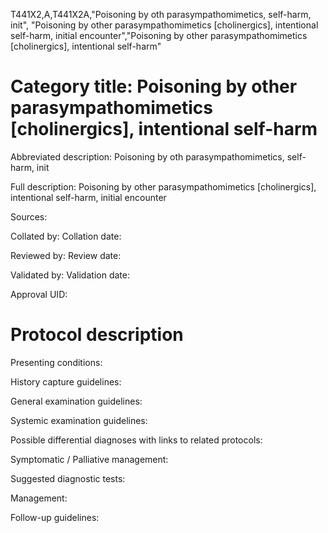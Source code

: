 T441X2,A,T441X2A,"Poisoning by oth parasympathomimetics, self-harm, init", "Poisoning by other parasympathomimetics [cholinergics], intentional self-harm, initial encounter","Poisoning by other parasympathomimetics [cholinergics], intentional self-harm"
# Category title: Poisoning by other parasympathomimetics [cholinergics], intentional self-harm

Abbreviated description: Poisoning by oth parasympathomimetics, self-harm, init

Full description: Poisoning by other parasympathomimetics [cholinergics], intentional self-harm, initial encounter

Sources:

Collated by:
Collation date:

Reviewed by:
Review date:

Validated by:
Validation date:

Approval UID:

# Protocol description

Presenting conditions:

History capture guidelines:

General examination guidelines:

Systemic examination guidelines:

Possible differential diagnoses with links to related protocols:

Symptomatic / Palliative management:

Suggested diagnostic tests:

Management:

Follow-up guidelines:
